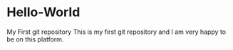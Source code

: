 # Hello-World
My First git repository
This is my first git repository and I am very happy to be on this platform.
